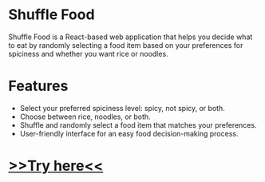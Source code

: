 # Shuffle Food

Shuffle Food is a React-based web application that helps you decide what to eat by randomly selecting a food item based on your preferences for spiciness and whether you want rice or noodles.
# Features
- Select your preferred spiciness level: spicy, not spicy, or both.
- Choose between rice, noodles, or both.
- Shuffle and randomly select a food item that matches your preferences.
- User-friendly interface for an easy food decision-making process.


# [>>Try here<<](https://food-shuffle-ryu.netlify.app/)
